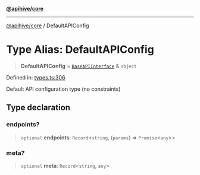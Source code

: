 [**@apihive/core**](../README.md)

***

[@apihive/core](../globals.md) / DefaultAPIConfig

# Type Alias: DefaultAPIConfig

> **DefaultAPIConfig** = [`BaseAPIInterface`](BaseAPIInterface.md) & `object`

Defined in: [types.ts:306](https://github.com/cleverplatypus/apihive-core/blob/41e3c1cea55590dc03062ff0c7aaa365f3b52362/src/types.ts#L306)

Default API configuration type (no constraints)

## Type declaration

### endpoints?

> `optional` **endpoints**: `Record`\<`string`, (`params`) => `Promise`\<`any`\>\>

### meta?

> `optional` **meta**: `Record`\<`string`, `any`\>
